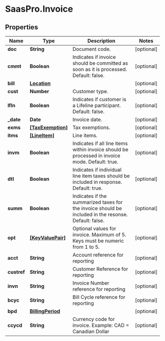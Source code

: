 # SaasPro.Invoice

## Properties

Name | Type | Description | Notes
------------ | ------------- | ------------- | -------------
**doc** | **String** | Document code. | [optional] 
**cmmt** | **Boolean** | Indicates if invoice should be committed as soon as it is processed.  Default: false. | [optional] 
**bill** | [**Location**](Location.md) |  | [optional] 
**cust** | **Number** | Customer type. | [optional] 
**lfln** | **Boolean** | Indicates if customer is a Lifeline participant.  Default: false. | [optional] 
**_date** | **Date** | Invoice date. | [optional] 
**exms** | [**[TaxExemption]**](TaxExemption.md) | Tax exemptions. | [optional] 
**itms** | [**[LineItem]**](LineItem.md) | Line items. | [optional] 
**invm** | **Boolean** | Indicates if all line items within invoice should be processed in invoice mode.  Default: true. | [optional] 
**dtl** | **Boolean** | Indicates if individual line item taxes should be included in response.  Default: true. | [optional] 
**summ** | **Boolean** | Indicates if the summarized taxes for the invoice should be included in the resonse.  Default: false. | [optional] 
**opt** | [**[KeyValuePair]**](KeyValuePair.md) | Optional values for invoice. Maximum of 5. Keys must be numeric from 1 to 5. | [optional] 
**acct** | **String** | Account reference for reporting | [optional] 
**custref** | **String** | Customer Reference for reporting | [optional] 
**invn** | **String** | Invoice Number reference for reporting | [optional] 
**bcyc** | **String** | Bill Cycle reference for reporting | [optional] 
**bpd** | [**BillingPeriod**](BillingPeriod.md) |  | [optional] 
**ccycd** | **String** | Currency code for invoice.  Example: CAD &#x3D; Canadian Dollar | [optional] 


